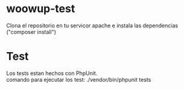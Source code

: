 # woowup-test


Clona el repositorio en tu servicor apache e instala las dependencias ("composer install")

# Test

Los tests estan hechos con PhpUnit. <br>
comando para ejecutar los test: ./vendor/bin/phpunit tests

